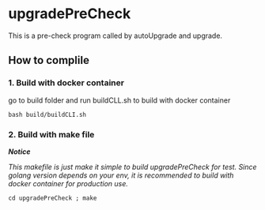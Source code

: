 # upgradePreCheck

This is a pre-check program called by autoUpgrade and upgrade.

## How to complile

### 1. Build with docker container

go to build folder and run buildCLL.sh to build with docker container

`bash build/buildCLI.sh`

### 2. Build with make file

***Notice***

*This makefile is just make it simple to build upgradePreCheck for test. Since golang version depends on your env, it is recommended to build with docker container for production use.*

`cd upgradePreCheck ; make`
